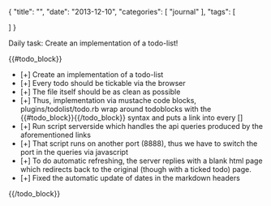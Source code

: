 {
  "title": "",
  "date": "2013-12-10",
  "categories": [
  "journal"
  ],
  "tags": [
    
  ]
}

Daily task:
Create an implementation of a todo-list!

{{#todo_block}}
- [+] Create an implementation of a todo-list
- [+] Every todo should be tickable via the browser
- [+] The file itself should be as clean as possible
- [+] Thus, implementation via mustache code blocks, plugins/todolist/todo.rb
  wrap around todoblocks with the {{#todo_block}}{{/todo_block}} syntax and puts a link 
  into every []
- [+] Run script serverside which handles the api queries produced by the aforementioned links
- [+] That script runs on another port (8888), thus we have to switch the port in
  the queries via javascript
- [+] To do automatic refreshing, the server replies with a blank html page which
  redirects back to the original (though with a ticked todo) page.
- [+] Fixed the automatic update of dates in the markdown headers

{{/todo_block}}
